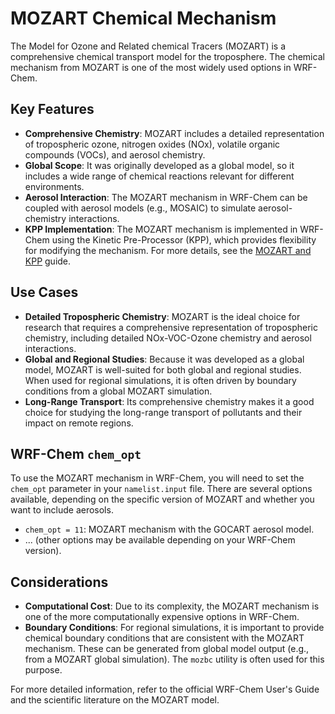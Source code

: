 # MOZART Chemical Mechanism

The Model for Ozone and Related chemical Tracers (MOZART) is a comprehensive chemical transport model for the troposphere. The chemical mechanism from MOZART is one of the most widely used options in WRF-Chem.

## Key Features

-   **Comprehensive Chemistry**: MOZART includes a detailed representation of tropospheric ozone, nitrogen oxides (NOx), volatile organic compounds (VOCs), and aerosol chemistry.
-   **Global Scope**: It was originally developed as a global model, so it includes a wide range of chemical reactions relevant for different environments.
-   **Aerosol Interaction**: The MOZART mechanism in WRF-Chem can be coupled with aerosol models (e.g., MOSAIC) to simulate aerosol-chemistry interactions.
-   **KPP Implementation**: The MOZART mechanism is implemented in WRF-Chem using the Kinetic Pre-Processor (KPP), which provides flexibility for modifying the mechanism. For more details, see the [MOZART and KPP](./wrfchem_mozart_kpp.md) guide.

## Use Cases

-   **Detailed Tropospheric Chemistry**: MOZART is the ideal choice for research that requires a comprehensive representation of tropospheric chemistry, including detailed NOx-VOC-Ozone chemistry and aerosol interactions.
-   **Global and Regional Studies**: Because it was developed as a global model, MOZART is well-suited for both global and regional studies. When used for regional simulations, it is often driven by boundary conditions from a global MOZART simulation.
-   **Long-Range Transport**: Its comprehensive chemistry makes it a good choice for studying the long-range transport of pollutants and their impact on remote regions.

## WRF-Chem `chem_opt`

To use the MOZART mechanism in WRF-Chem, you will need to set the `chem_opt` parameter in your `namelist.input` file. There are several options available, depending on the specific version of MOZART and whether you want to include aerosols.

-   `chem_opt = 11`: MOZART mechanism with the GOCART aerosol model.
-   ... (other options may be available depending on your WRF-Chem version).

## Considerations

-   **Computational Cost**: Due to its complexity, the MOZART mechanism is one of the more computationally expensive options in WRF-Chem.
-   **Boundary Conditions**: For regional simulations, it is important to provide chemical boundary conditions that are consistent with the MOZART mechanism. These can be generated from global model output (e.g., from a MOZART global simulation). The `mozbc` utility is often used for this purpose.

For more detailed information, refer to the official WRF-Chem User's Guide and the scientific literature on the MOZART model.
